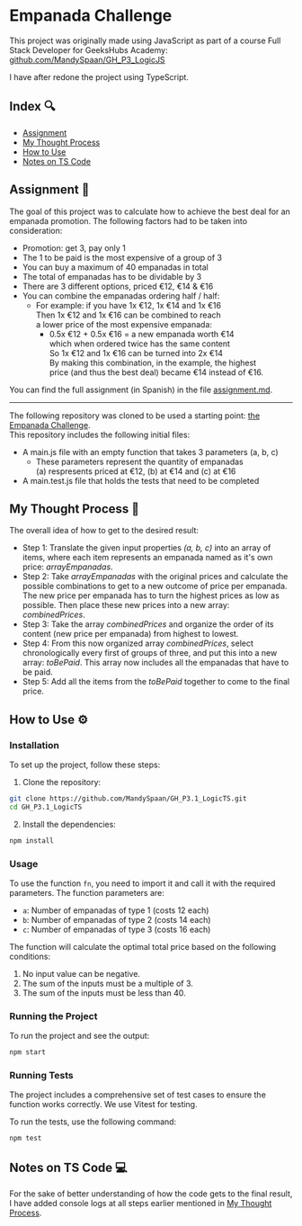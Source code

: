 # Empanada Challenge

This project was originally made using JavaScript as part of a course Full Stack Developer for GeeksHubs Academy: [github.com/MandySpaan/GH_P3_LogicJS](https://github.com/MandySpaan/GH_P3_LogicJS)

I have after redone the project using TypeScript.

## Index 🔍

- [Assignment](#assignment-)
- [My Thought Process](#my-thought-process-)
- [How to Use](#how-to-use-️)
- [Notes on TS Code](#notes-on-ts-code-)

## Assignment 📝

The goal of this project was to calculate how to achieve the best deal for an empanada promotion. The following factors had to be taken into consideration:

- Promotion: get 3, pay only 1
- The 1 to be paid is the most expensive of a group of 3
- You can buy a maximum of 40 empanadas in total
- The total of empanadas has to be dividable by 3
- There are 3 different options, priced €12, €14 & €16
- You can combine the empanadas ordering half / half:
  - For example: if you have 1x €12, 1x €14 and 1x €16 <br>
    Then 1x €12 and 1x €16 can be combined to reach<br>
    a lower price of the most expensive empanada:<br>
    - 0.5x €12 + 0.5x €16 = a new empanada worth €14<br>
      which when ordered twice has the same content<br>
      So 1x €12 and 1x €16 can be turned into 2x €14<br>
      By making this combination, in the example, the highest <br>
      price (and thus the best deal) became €14 instead of €16.

You can find the full assignment (in Spanish) in the file [assignment.md](assignment.md).

---

The following repository was cloned to be used a starting point: [the Empanada Challenge](https://github.com/GeeksHubsAcademy/javascript-empanadas-challenge).<br>
This repository includes the following initial files:

- A main.js file with an empty function that takes 3 parameters (a, b, c)
  - These parameters represent the quantity of empanadas <br>
    (a) respresents priced at €12, (b) at €14 and (c) at €16
- A main.test.js file that holds the tests that need to be completed

## My Thought Process 💭

The overall idea of how to get to the desired result:

- Step 1: Translate the given input properties <i>(a, b, c)</i> into an array of items, where each item represents an empanada named as it's own price: <i>arrayEmpanadas</i>.
- Step 2: Take <i>arrayEmpanadas</i> with the original prices and calculate the possible combinations to get to a new outcome of price per empanada. The new price per empanada has to turn the highest prices as low as possible. Then place these new prices into a new array: <i>combinedPrices</i>.
- Step 3: Take the array <i>combinedPrices</i> and organize the order of its content (new price per empanada) from highest to lowest.
- Step 4: From this now organized array <i>combinedPrices</i>, select chronologically every first of groups of three, and put this into a new array: <i>toBePaid</i>. This array now includes all the empanadas that have to be paid.
- Step 5: Add all the items from the <i>toBePaid</i> together to come to the final price.

## How to Use ⚙️

### Installation

To set up the project, follow these steps:

1. Clone the repository:

```sh
git clone https://github.com/MandySpaan/GH_P3.1_LogicTS.git
cd GH_P3.1_LogicTS
```

2. Install the dependencies:

```sh
npm install
```

### Usage

To use the function `fn`, you need to import it and call it with the required parameters. The function parameters are:

- `a`: Number of empanadas of type 1 (costs 12 each)
- `b`: Number of empanadas of type 2 (costs 14 each)
- `c`: Number of empanadas of type 3 (costs 16 each)

The function will calculate the optimal total price based on the following conditions:

1. No input value can be negative.
2. The sum of the inputs must be a multiple of 3.
3. The sum of the inputs must be less than 40.

### Running the Project

To run the project and see the output:

```sh
npm start
```

### Running Tests

The project includes a comprehensive set of test cases to ensure the function works correctly. We use Vitest for testing.

To run the tests, use the following command:

```sh
npm test
```

## Notes on TS Code 💻

For the sake of better understanding of how the code gets to the final result, I have added console logs at all steps earlier mentioned in [My Thought Process](#my-thought-process-).

